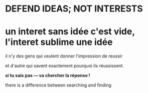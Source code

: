DEFEND IDEAS; NOT INTERESTS
===

un interet sans idée c'est vide, l'interet sublime une idée
===

il n'y des gens qui veulent donner l'impression de reussir

et d'autre qui savent exactement pourquoi ils réussissent.

**si tu sais pas — va chercher la réponse !**

there is a difference between searching and finding